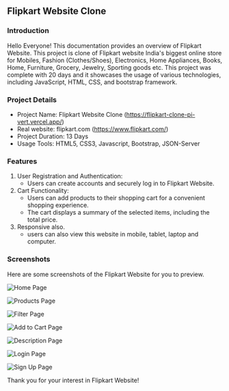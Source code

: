 ## Flipkart Website Clone

### Introduction
Hello Everyone! This documentation provides an overview of Flipkart Website. This project is clone of Flipkart website India's biggest online store for Mobiles, Fashion (Clothes/Shoes), Electronics, Home Appliances, Books, Home, Furniture, Grocery, Jewelry, Sporting goods etc. This project was complete with 20 days and it showcases the usage of various technologies, including JavaScript, HTML, CSS, and bootstrap framework. 
### Project Details
- Project Name: Flipkart Website Clone (https://flipkart-clone-pi-vert.vercel.app/)
- Real website: flipkart.com (https://www.flipkart.com/)
- Project Duration: 13 Days
- Usage Tools: HTML5, CSS3, Javascript, Bootstrap, JSON-Server
### Features

1. User Registration and Authentication:
   - Users can create accounts and securely log in to Flipkart Website.
2. Cart Functionality:
   - Users can add products to their shopping cart for a convenient shopping experience.
   - The cart displays a summary of the selected items, including the total price.
3. Responsive also.
   - users can also view this website in mobile, tablet, laptop and computer.


### Screenshots

Here are some screenshots of the Flipkart Website for you to preview.

![Home Page](https://github.com/Ashu7891/Flipkart-Clone/assets/143114291/72360673-abe3-4d7b-94b2-93a09be94824)

![Products Page](https://github.com/Ashu7891/Flipkart-Clone/assets/143114291/94bb751d-f10c-4fa7-ba08-783142e87324)

![Filter Page](https://github.com/Ashu7891/Flipkart-Clone/assets/143114291/04cdf076-5b68-4cc6-b464-6ee6b4cd500d)

![Add to Cart Page](https://github.com/Ashu7891/Flipkart-Clone/assets/143114291/62b99885-7066-4fc4-a0c2-24cdf98c139c)

![Description Page](https://github.com/Ashu7891/Flipkart-Clone/assets/143114291/9c72a1e5-0dae-41ac-96e0-655bd1b2a82e)

![Login Page](https://github.com/Ashu7891/Flipkart-Clone/assets/143114291/7dbed3c7-e977-48a9-82b6-edbfc35da6fb)

![Sign Up Page](https://github.com/Ashu7891/Flipkart-Clone/assets/143114291/b4134b9d-fa2a-4b2d-92e0-65863d8b0b5a)

Thank you for your interest in Flipkart Website!
